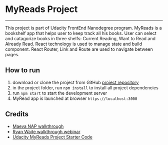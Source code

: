# MyReads Project
___
This project is part of Udacity FrontEnd Nanodegree program. MyReads is a bookshelf app that helps user to keep track all his books. User can select and catagorize books in three shelfs: Current Reading, Want to Read and Already Read. React technology is used to manage state and build component. React Router, Link and Route are used to navigate between pages.


## How to run

1. download or clone the project from GitHub [project repository](https://github.com/toniguan/reactnd-project-myreads-starter.git)
2. in the project folder, run `npm install` to install all project dependencies
3. run `npm start` to start the development server
4. MyRead app is launched at browser `https://localhost:3000`


## Credits

* [Maeva NAP walkthrough](https://www.youtube.com/watch?v=i6L2jLHV9j8)
* [Ryan Waite walkthrough webinar](https://www.youtube.com/watch?v=acJHkd6K5kI&=&feature=youtu.be)
* [Udacity MyReads Project Starter Code](https://github.com/udacity/reactnd-project-myreads-starter)
